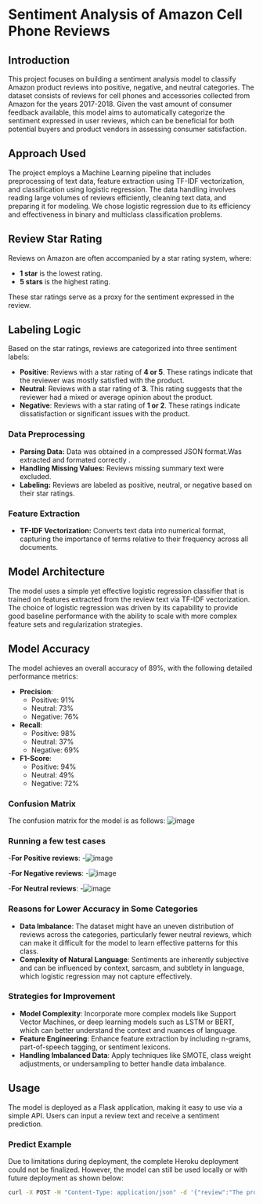 # Sentiment Analysis of Amazon Cell Phone Reviews

## Introduction
This project focuses on building a sentiment analysis model to classify Amazon product reviews into positive, negative, and neutral categories. The dataset consists of reviews for cell phones and accessories collected from Amazon for the years 2017-2018. Given the vast amount of consumer feedback available, this model aims to automatically categorize the sentiment expressed in user reviews, which can be beneficial for both potential buyers and product vendors in assessing consumer satisfaction.

## Approach Used
The project employs a Machine Learning pipeline that includes preprocessing of text data, feature extraction using TF-IDF vectorization, and classification using logistic regression. The data handling involves reading large volumes of reviews efficiently, cleaning text data, and preparing it for modeling. We chose logistic regression due to its efficiency and effectiveness in binary and multiclass classification problems.

## Review Star Rating
Reviews on Amazon are often accompanied by a star rating system, where:

- **1 star** is the lowest rating.
- **5 stars** is the highest rating.

These star ratings serve as a proxy for the sentiment expressed in the review.

## Labeling Logic
Based on the star ratings, reviews are categorized into three sentiment labels:

- **Positive**: Reviews with a star rating of **4 or 5**. These ratings indicate that the reviewer was mostly satisfied with the product.
- **Neutral**: Reviews with a star rating of **3**. This rating suggests that the reviewer had a mixed or average opinion about the product.
- **Negative**: Reviews with a star rating of **1 or 2**. These ratings indicate dissatisfaction or significant issues with the product.


### Data Preprocessing
- **Parsing Data:** Data was obtained in a compressed JSON format.Was extracted and formated correctly .
- **Handling Missing Values:** Reviews missing summary text were excluded.
- **Labeling:** Reviews are labeled as positive, neutral, or negative based on their star ratings.



### Feature Extraction
- **TF-IDF Vectorization:** Converts text data into numerical format, capturing the importance of terms relative to their frequency across all documents.

## Model Architecture
The model uses a simple yet effective logistic regression classifier that is trained on features extracted from the review text via TF-IDF vectorization. The choice of logistic regression was driven by its capability to provide good baseline performance with the ability to scale with more complex feature sets and regularization strategies.

## Model Accuracy
The model achieves an overall accuracy of 89%, with the following detailed performance metrics:

- **Precision**:
  - Positive: 91%
  - Neutral: 73%
  - Negative: 76%
- **Recall**:
  - Positive: 98%
  - Neutral: 37%
  - Negative: 69%
- **F1-Score**:
  - Positive: 94%
  - Neutral: 49%
  - Negative: 72%

### Confusion Matrix
The confusion matrix for the model is as follows:
![image](https://github.com/Rahulkrishna-M/Sentiment_analysis_of_reviews/assets/102946334/429ed46d-f3db-4997-aa92-358c548c96a1)

### Running a few test cases
-**For Positive reviews**:
  -![image](https://github.com/Rahulkrishna-M/Sentiment_analysis_of_reviews/assets/102946334/14276a9a-8942-4e22-be9e-1a05fff65859)
  
-**For Negative reviews**:
  -![image](https://github.com/Rahulkrishna-M/Sentiment_analysis_of_reviews/assets/102946334/33348cd2-935e-4fca-bf94-d7fca117d12f)
  
-**For Neutral reviews**:
  -![image](https://github.com/Rahulkrishna-M/Sentiment_analysis_of_reviews/assets/102946334/409fa3f0-ac53-4f78-b4da-f43f611955ba)

### Reasons for Lower Accuracy in Some Categories
- **Data Imbalance**: The dataset might have an uneven distribution of reviews across the categories, particularly fewer neutral reviews, which can make it difficult for the model to learn effective patterns for this class.
- **Complexity of Natural Language**: Sentiments are inherently subjective and can be influenced by context, sarcasm, and subtlety in language, which logistic regression may not capture effectively.

### Strategies for Improvement
- **Model Complexity**: Incorporate more complex models like Support Vector Machines, or deep learning models such as LSTM or BERT, which can better understand the context and nuances of language.
- **Feature Engineering**: Enhance feature extraction by including n-grams, part-of-speech tagging, or sentiment lexicons.
- **Handling Imbalanced Data**: Apply techniques like SMOTE, class weight adjustments, or undersampling to better handle data imbalance.

## Usage
The model is deployed as a Flask application, making it easy to use via a simple API. Users can input a review text and receive a sentiment prediction.

### Predict Example
Due to limitations during deployment, the complete Heroku deployment could not be finalized. However, the model can still be used locally or with future deployment as shown below:
```bash
curl -X POST -H "Content-Type: application/json" -d '{"review":"The product was fantastic!"}' https://<app-name>.herokuapp.com/predict
